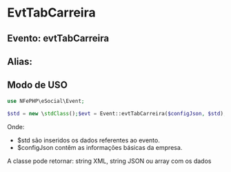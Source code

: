 # EvtTabCarreira

## Evento: evtTabCarreira

## Alias: 


## Modo de USO

```php
use NFePHP\eSocial\Event;

$std = new \stdClass();$evt = Event::evtTabCarreira($configJson, $std);
```

Onde:
- $std são inseridos os dados referentes ao evento.
- $configJson contêm as informações básicas da empresa.

A classe pode retornar: string XML, string JSON ou array com os dados
